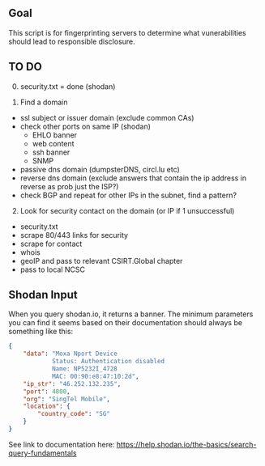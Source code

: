 
## Goal

This script is for fingerprinting servers to determine what vunerabilities should lead to responsible disclosure. 


## TO DO
0. security.txt = done (shodan)

1. Find a domain
- ssl subject or issuer domain (exclude common CAs)
- check other ports on same IP (shodan)
    - EHLO banner
    - web content
    - ssh banner
    - SNMP
- passive dns domain (dumpsterDNS, circl.lu etc)
- reverse dns domain (exclude answers that contain the ip address in reverse as prob just the ISP?)
- check BGP and repeat for other IPs in the subnet, find a pattern?

2. Look for security contact on the domain (or IP if 1 unsuccessful)
- security.txt
- scrape 80/443 links for security
- scrape for contact
- whois
- geoIP and pass to relevant CSIRT.Global chapter
- pass to local NCSC

## Shodan Input

When you query shodan.io, it returns a banner. 
The minimum parameters you can find it seems based on their documentation should always be something like this: 

```json
{
    "data": "Moxa Nport Device
            Status: Authentication disabled
            Name: NP5232I_4728
            MAC: 00:90:e8:47:10:2d",
    "ip_str": "46.252.132.235",
    "port": 4800,
    "org": "SingTel Mobile",
    "location": {
        "country_code": "SG"
    }
}
```
See link to documentation here: https://help.shodan.io/the-basics/search-query-fundamentals